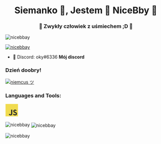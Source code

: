 <h1 align="center">Siemanko 👋, Jestem 💜 NiceBby 💜</h1>
<h3 align="center">💜 Zwykły człowiek z uśmiechem ;D 💜</h3>

<p align="left"> <img src="https://komarev.com/ghpvc/?username=nicebbay&label=Profile%20views&color=0e75b6&style=flat" alt="nicebbay" /> </p>

<p align="left"> <a href="https://github.com/ryo-ma/github-profile-trophy"><img src="https://github-profile-trophy.vercel.app/?username=nicebbay" alt="nicebbay" /></a> </p>

- 🔭 Discord: oky#6336 **Mój discord**

<h3 align="left">Dzień doobry!</h3>
<p align="left">
<a href="https://www.youtube.com/c/dripeq 웃" target="blank"><img align="center" src="https://www.youtube.com/channel/UCHlYsA0xNtprrBQ8qjFVsJg" alt="niemcus ツ" height="30" width="40" /></a>
</p>

<h3 align="left">Languages and Tools:</h3>
<p align="left"> <a href="https://developer.mozilla.org/en-US/docs/Web/JavaScript" target="_blank" rel="noreferrer"> <img src="https://raw.githubusercontent.com/devicons/devicon/master/icons/javascript/javascript-original.svg" alt="javascript" width="40" height="40"/> </a> </p>

<p><img align="left" src="https://github-readme-stats.vercel.app/api/top-langs?username=nicebbay&show_icons=true&locale=en&layout=compact" alt="nicebbay" /></p>

<p>&nbsp;<img align="center" src="https://github-readme-stats.vercel.app/api?username=nicebbay&show_icons=true&locale=en" alt="nicebbay" /></p>

<p><img align="center" src="https://github-readme-streak-stats.herokuapp.com/?user=nicebbay&" alt="nicebbay" /></p>
